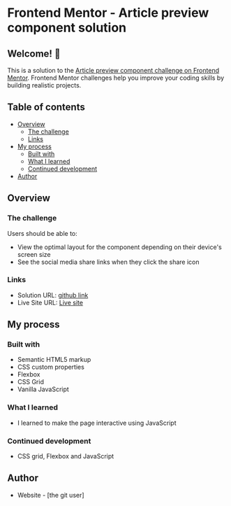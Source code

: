 # Frontend Mentor - Article preview component solution

## Welcome! 👋

This is a solution to the [Article preview component challenge on Frontend Mentor](https://www.frontendmentor.io/challenges/article-preview-component-dYBN_pYFT). Frontend Mentor challenges help you improve your coding skills by building realistic projects. 

## Table of contents

- [Overview](#overview)
  - [The challenge](#the-challenge)
  - [Links](#links)
- [My process](#my-process)
  - [Built with](#built-with)
  - [What I learned](#what-i-learned)
  - [Continued development](#continued-development)
- [Author](#author)

## Overview

### The challenge

Users should be able to:

- View the optimal layout for the component depending on their device's screen size
- See the social media share links when they click the share icon

### Links

- Solution URL: [github link](https://github.com/Tonny-Blair-Daniel/articlePreview.git)
- Live Site URL: [Live site](https://tonny-blair-daniel.github.io/articlePreview/)

## My process

### Built with

- Semantic HTML5 markup
- CSS custom properties
- Flexbox
- CSS Grid
- Vanilla JavaScript 

### What I learned

- I learned to make the page interactive using JavaScript

### Continued development

- CSS grid, Flexbox and JavaScript 

## Author

- Website - [the git user]
